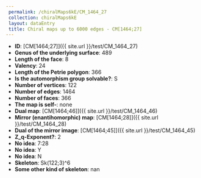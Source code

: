 ```yaml
--- 
 permalink: /chiralMaps6kE/CM_1464_27 
 collection: chiralMaps6kE
 layout: dataEntry
 title: Chiral maps up to 6000 edges - CM[1464;27]
---
```


- **ID**: [CM[1464;27]]({{ site.url }}/test/CM_1464_27)
- **Genus of the underlying surface**: 489
- **Length of the face**: 8
- **Valency**: 24
- **Length of the Petrie polygon**: 366
- **Is the automorphism group solvable?**: S
- **Number of vertices**: 122
- **Number of edges**: 1464
- **Number of faces**: 366
- **The map is self-**: none
- **Dual map**: [CM[1464;46]]({{ site.url }}/test/CM_1464_46)
- **Mirror (enantihomorphic) map**: [CM[1464;28]]({{ site.url }}/test/CM_1464_28)
- **Dual of the mirror image**: [CM[1464;45]]({{ site.url }}/test/CM_1464_45)
- **Z_q-Exponent?**: 2
- **No idea**:  7:28
- **No idea**: Y
- **No idea**: N
- **Skeleton**: Sk(122;3)^6
- **Some other kind of skeleton**: nan
